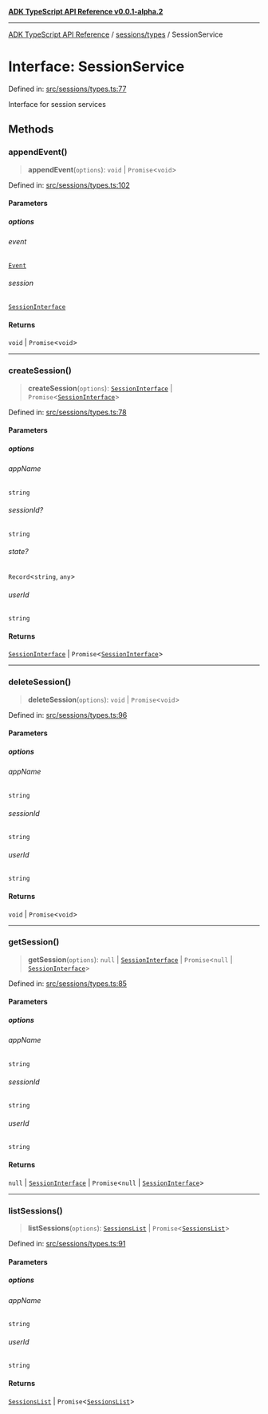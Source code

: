 [**ADK TypeScript API Reference v0.0.1-alpha.2**](../../../README.md)

***

[ADK TypeScript API Reference](../../../modules.md) / [sessions/types](../README.md) / SessionService

# Interface: SessionService

Defined in: [src/sessions/types.ts:77](https://github.com/njraladdin/adk-typescript/blob/main/src/sessions/types.ts#L77)

Interface for session services

## Methods

### appendEvent()

> **appendEvent**(`options`): `void` \| `Promise`\<`void`\>

Defined in: [src/sessions/types.ts:102](https://github.com/njraladdin/adk-typescript/blob/main/src/sessions/types.ts#L102)

#### Parameters

##### options

###### event

[`Event`](Event.md)

###### session

[`SessionInterface`](SessionInterface.md)

#### Returns

`void` \| `Promise`\<`void`\>

***

### createSession()

> **createSession**(`options`): [`SessionInterface`](SessionInterface.md) \| `Promise`\<[`SessionInterface`](SessionInterface.md)\>

Defined in: [src/sessions/types.ts:78](https://github.com/njraladdin/adk-typescript/blob/main/src/sessions/types.ts#L78)

#### Parameters

##### options

###### appName

`string`

###### sessionId?

`string`

###### state?

`Record`\<`string`, `any`\>

###### userId

`string`

#### Returns

[`SessionInterface`](SessionInterface.md) \| `Promise`\<[`SessionInterface`](SessionInterface.md)\>

***

### deleteSession()

> **deleteSession**(`options`): `void` \| `Promise`\<`void`\>

Defined in: [src/sessions/types.ts:96](https://github.com/njraladdin/adk-typescript/blob/main/src/sessions/types.ts#L96)

#### Parameters

##### options

###### appName

`string`

###### sessionId

`string`

###### userId

`string`

#### Returns

`void` \| `Promise`\<`void`\>

***

### getSession()

> **getSession**(`options`): `null` \| [`SessionInterface`](SessionInterface.md) \| `Promise`\<`null` \| [`SessionInterface`](SessionInterface.md)\>

Defined in: [src/sessions/types.ts:85](https://github.com/njraladdin/adk-typescript/blob/main/src/sessions/types.ts#L85)

#### Parameters

##### options

###### appName

`string`

###### sessionId

`string`

###### userId

`string`

#### Returns

`null` \| [`SessionInterface`](SessionInterface.md) \| `Promise`\<`null` \| [`SessionInterface`](SessionInterface.md)\>

***

### listSessions()

> **listSessions**(`options`): [`SessionsList`](SessionsList.md) \| `Promise`\<[`SessionsList`](SessionsList.md)\>

Defined in: [src/sessions/types.ts:91](https://github.com/njraladdin/adk-typescript/blob/main/src/sessions/types.ts#L91)

#### Parameters

##### options

###### appName

`string`

###### userId

`string`

#### Returns

[`SessionsList`](SessionsList.md) \| `Promise`\<[`SessionsList`](SessionsList.md)\>
